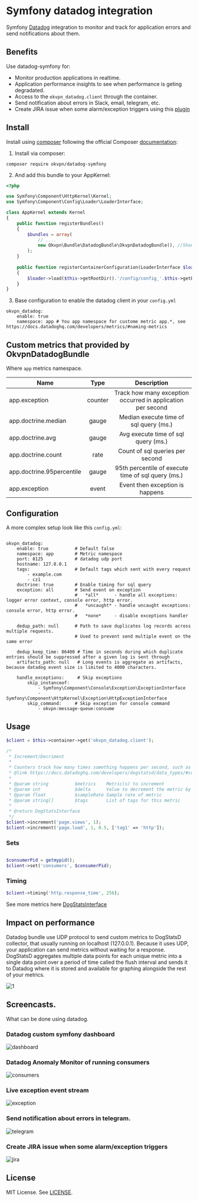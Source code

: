 # Symfony datadog integration

Symfony [Datadog][1] integration to monitor and track for application errors and send notifications about them.

## Benefits

Use datadog-symfony for:

* Monitor production applications in realtime.
* Application performance insights to see when performance is geting degradated.
* Access to the `okvpn_datadog.client` through the container.
* Send notification about errors in Slack, email, telegram, etc.
* Create JIRA issue when some alarm/exception triggers using this [plugin][4]

## Install
Install using [composer][2] following the official Composer [documentation][3]: 

1. Install via composer:
```
composer require okvpn/datadog-symfony
```

2. And add this bundle to your AppKernel:

```php
<?php

use Symfony\Component\HttpKernel\Kernel;
use Symfony\Component\Config\Loader\LoaderInterface;

class AppKernel extends Kernel
{
    public function registerBundles()
    {
        $bundles = array(
            // ....
            new Okvpn\Bundle\DatadogBundle\OkvpnDatadogBundle(), //Should loaded after framework bundle
        );
    }
    
    public function registerContainerConfiguration(LoaderInterface $loader)
    {
        $loader->load($this->getRootDir().'/config/config_'.$this->getEnvironment().'.yml');
    }
}
```

3. Base configuration to enable the datadog client in your `config.yml`

```
okvpn_datadog:
    enable: true
    namespace: app # You app namespace for custome metric app.*, see https://docs.datadoghq.com/developers/metrics/#naming-metrics
```

## Custom metrics that provided by OkvpnDatadogBundle

Where `app` metrics namespace.

|    Name                       |    Type      |                         Description                                        |
|-------------------------------|:------------:|:--------------------------------------------------------------------------:|
| app.exception                 | counter      | Track how many exception occurred in application per second                |
| app.doctrine.median           | gauge        | Median execute time of sql query (ms.)                                     |
| app.doctrine.avg              | gauge        | Avg execute time of sql query (ms.)                                        |
| app.doctrine.count            | rate         | Count of sql queries per second                                            |
| app.doctrine.95percentile     | gauge        | 95th percentile of execute time of sql query (ms.)                         |
| app.exception                 | event        | Event then exception is happens                                            |

## Configuration

A more complex setup look like this `config.yml`:

```

okvpn_datadog:
    enable: true          # Default false
    namespace: app        # Metric namespace
    port: 8125            # datadog udp port
    hostname: 127.0.0.1
    tags:                 # Default tags which sent with every request
        - example.com
        - cz1
    doctrine: true        # Enable timing for sql query
    exception: all        # Send event on exception
                          #   *all*      - handle all exceptions: logger error context, console error, http error.
                          #   *uncaught* - handle uncaught exceptions: console error, http error.
                          #   *none*     - disable exceptions handler
                          
    dedup_path: null      # Path to save duplicates log records across multiple requests. 
                          # Used to prevent send multiple event on the same error
    
    dedup_keep_time: 86400 # Time in seconds during which duplicate entries should be suppressed after a given log is sent through
    artifacts_path: null   # Long events is aggregate as artifacts, because datadog event size is limited to 4000 characters.
    
    handle_exceptions:     # Skip exceptions
        skip_instanceof:
            - Symfony\Component\Console\Exception\ExceptionInterface
            - Symfony\Component\HttpKernel\Exception\HttpExceptionInterface
        skip_command:     # Skip exception for console command
            - okvpn:message-queue:consume
```

## Usage

```php
$client = $this->container->get('okvpn_datadog.client');

/*
 * Increment/Decriment
 * 
 * Counters track how many times something happens per second, such as page views.
 * @link https://docs.datadoghq.com/developers/dogstatsd/data_types/#counters
 *
 * @param string          $metrics    Metric(s) to increment
 * @param int             $delta      Value to decrement the metric by
 * @param float           $sampleRate Sample rate of metric
 * @param string[]        $tags       List of tags for this metric
 *
 * @return DogStatsInterface
 */
$client->increment('page.views', 1);
$client->increment('page.load', 1, 0.5, ['tag1' => 'http']);
```

### Sets

```php

$consumerPid = getmypid();
$client->set('consumers', $consumerPid);
```

### Timing 

```php
$client->timing('http.response_time', 256);
```

See more metrics here [DogStatsInterface](src/Client/DogStatsInterface.php) 

## Impact on performance 

Datadog bundle use UDP protocol to send custom metrics to DogStatsD collector, that usually running on localhost (127.0.0.1).
Because it uses UDP, your application can send metrics without waiting for a response. DogStatsD aggregates multiple data
points for each unique metric into a single data point over a period of time called the flush interval and sends it to Datadog where 
it is stored and available for graphing alongside the rest of your metrics.

![1](src/Resources/docs/1.png)

## Screencasts.

What can be done using datadog.

### Datadog custom symfony dashboard

![dashboard](src/Resources/docs/dashboard.png)

### Datadog Anomaly Monitor of running consumers

![consumers](src/Resources/docs/consumers.png)

### Live exception event stream

![exception](src/Resources/docs/exception.png)

### Send notification about errors in telegram.

![telegram](src/Resources/docs/telegram.png)

### Create JIRA issue when some alarm/exception triggers

![jira](src/Resources/docs/jira.png)

License
-------
MIT License. See [LICENSE](LICENSE).

[1]:    https://docs.datadoghq.com/getting_started/
[2]:    https://getcomposer.org/
[3]:    https://getcomposer.org/download/
[4]:    https://www.datadoghq.com/blog/jira-issue-tracking/

